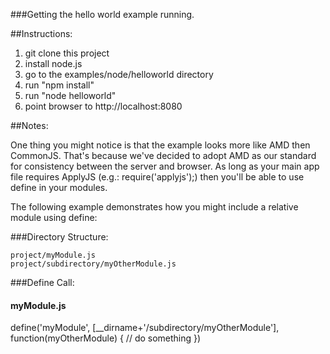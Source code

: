 ###Getting the hello world example running.

##Instructions:

1. git clone this project
2. install node.js
3. go to the examples/node/helloworld directory
4. run "npm install"
5. run "node helloworld"
6. point browser to http://localhost:8080

##Notes:

One thing you might notice is that the example looks more like AMD then CommonJS.
That's because we've decided to adopt AMD as our standard for consistency between the server and browser.
As long as your main app file requires ApplyJS (e.g.: require('applyjs');) then you'll be able to use define in your modules.

The following example demonstrates how you might include a relative module using define:

###Directory Structure:

    project/myModule.js
    project/subdirectory/myOtherModule.js

###Define Call:

#### myModule.js

define('myModule', [__dirname+'/subdirectory/myOtherModule'], function(myOtherModule) {
    // do something
})
